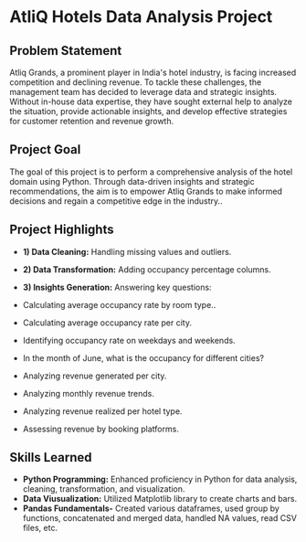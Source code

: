 # AtliQ Hotels Data Analysis Project

## Problem Statement

Atliq Grands, a prominent player in India's hotel industry, is facing increased competition and declining revenue. To tackle these challenges, the management team has decided to leverage data and strategic insights. Without in-house data expertise, they have sought external help to analyze the situation, provide actionable insights, and develop effective strategies for customer retention and revenue growth.

## Project Goal

The goal of this project is to perform a comprehensive analysis of the hotel domain using Python. Through data-driven insights and strategic recommendations, the aim is to empower Atliq Grands to make informed decisions and regain a competitive edge in the industry..

## Project Highlights

- **1) Data Cleaning:** Handling missing values and outliers.
- **2) Data Transformation:** Adding occupancy percentage columns.
- **3) Insights Generation:** Answering key questions:

- Calculating average occupancy rate by room type..
- Calculating average occupancy rate per city.
- Identifying occupancy rate on weekdays and weekends.
- In the month of June, what is the occupancy for different cities?
- Analyzing revenue generated per city.
- Analyzing monthly revenue trends.
- Analyzing revenue realized per hotel type.
- Assessing revenue by booking platforms.

## Skills Learned

- **Python Programming:** Enhanced proficiency in Python for data analysis, cleaning, transformation, and visualization.
- **Data Viusualization:** Utilized Matplotlib library to create charts and bars.
- **Pandas Fundamentals-** Created various dataframes, used group by functions, concatenated and merged data, handled NA values, read CSV files, etc.
